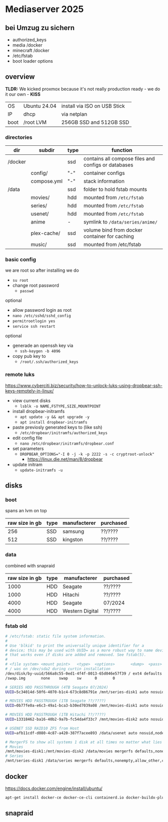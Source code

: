 # Mediaserver 2025

## bei Umzug zu sichern
- authorized_keys
- media /docker
- minecraft /docker
- /etc/fstab
- boot loader options


## overview

**TLDR:** We kicked proxmox because it's not really production ready - we do it our own - **KISS**

|      |              |                              |
| ---- | ------------ | ---------------------------- |
| OS   | Ubuntu 24.04 | install via ISO on USB Stick |
| IP   | dhcp         | via netplan                  |
| boot | /root LVM    | 256GB SSD and 512GB SSD      |


### directories

| dir     | subdir      | type | function                                            |
| ------- | ----------- | ---- | --------------------------------------------------- |
| /docker |             | ssd  | contains all compose files and configs or databases |
|         | config/     | "-"  | container configs                                   |
|         | compose.yml | "-"  | stack information                                   |
| /data   |             | ssd  | folder to hold fstab mounts                         |
|         | movies/     | hdd  | mounted from `/etc/fstab`                           |
|         | series/     | hdd  | mounted from `/etc/fstab`                           |
|         | usenet/     | hdd  | mounted from `/etc/fstab`                           |
|         | anime       | -    | symlink to `/data/series/anime/`                    |
|         | plex-cache/ | ssd  | volume bind from docker container for caching       |
|         | music/      | ssd  | mounted from /etc/fstab                             |


### basic config

we are root so after installing we do

- `su root`
- change root password
  - `passwd`

optional

- allow password login as root
- `nano /etc/sshd/sshd_config`
- `permitrootlogin yes`
- `service ssh restart`

optional

- generade an openssh key via
  - `ssh-keygen -b 4096`
- copy pub key to
  - `/root/.ssh/authorized_keys`

### remote luks

<https://www.cyberciti.biz/security/how-to-unlock-luks-using-dropbear-ssh-keys-remotely-in-linux/>

- view current disks
  - `lsblk -o NAME,FSTYPE,SIZE,MOUNTPOINT`
- install dropbear-initramfs
  - `apt update -y && apt upgrade -y`
  - `apt install dropbear-initramfs`
- paste previosly generated keys to (like ssh)
  - `/etc/dropbear/initramfs/authorized_keys`
- edit config file
  - `nano /etc/dropbear/initramfs/dropbear.conf`
- set parameters
  - `DROPBEAR_OPTIONS="-I 0 -j -k -p 2222 -s -c cryptroot-unlock"`
    - <https://linux.die.net/man/8/dropbear>
- update initram
  - `update-initramfs -u`

## disks

### boot

spans an lvm on top

| raw size in gb | type | manufacterer | purchased |
| -------------- | ---- | ------------ | --------- |
| 256            | SSD  | samsung      | ??/????   |
| 512            | SSD  | kingston     | ??/????   |

### data

combined with snapraid

| raw size in gb | type | manufacterer    | purchased |
| -------------- | ---- | --------------- | --------- |
| 1000           | HDD  | Seagate         | ??/????   |
| 1000           | HDD  | Hitachi         | ??/????   |
| 4000           | HDD  | Seagate         | 07/2024   |
| 4000           | HDD  | Western Digital | ??/????   |


### fstab old

```bash
# /etc/fstab: static file system information.
#
# Use 'blkid' to print the universally unique identifier for a
# device; this may be used with UUID= as a more robust way to name devices
# that works even if disks are added and removed. See fstab(5).
#
# <file system> <mount point>   <type>  <options>       <dump>  <pass>
# / was on /dev/sda2 during curtin installation
/dev/disk/by-uuid/566a8c55-0ed1-4f4f-8013-65d046e57f39 / ext4 defaults 0 1
/swap.img       none    swap    sw      0       0

# SERIES HDD PASSTHROUGH (4TB Seagate 07/2024)
UUID=5c34014d-50f6-4070-b1c4-673c8d86791e /mnt/series-disk1 auto nosuid,nodev,nofail,x-gvfs-show 0 0

# MOVIES HDD PASSTROUGH (1TB Seagate ??/????)
UUID=0b77fe0a-e6c3-49a1-bca3-b30ed7039a08 /mnt/movies-disk1 auto nosuid,nodev,nofail,x-gvfs-show 0 0

# MOVIES HDD PASSTROUGH (1TB Hitachi ??/????)
UUID=13318462-ba16-40b2-9a7b-fc54da4f33c7 /mnt/movies-disk2 auto nosuid,nodev,nofail,x-gvfs-show 0 0

# USENET SSD RAID10 ZFS from Host
UUID=afb11cdf-d080-4c87-a420-387f7acee893 /data/usenet auto nosuid,nodev,nofail,x-gvfs-show 0 0

# MergerFS to show all systems 1 disk at all times no matter what lies below it || https://github.com/trapexit/mergerfs
# Movies
/mnt/movies-disk1:/mnt/movies-disk2 /data/movies mergerfs defaults,nonempty,allow_other,category.create=mfs,use_ino,cache.files=auto-full,moveonenospc=true,dropcacheonclose=true 0 0
# Series
/mnt/series-disk1 /data/series mergerfs defaults,nonempty,allow_other,category.create=mfs,use_ino,cache.files=auto-full,moveonenospc=true,dropcacheonclose=true 0 0
```

## docker

https://docs.docker.com/engine/install/ubuntu/

```bash
apt-get install docker-ce docker-ce-cli containerd.io docker-buildx-plugin docker-compose-plugin`
```

## snapraid
